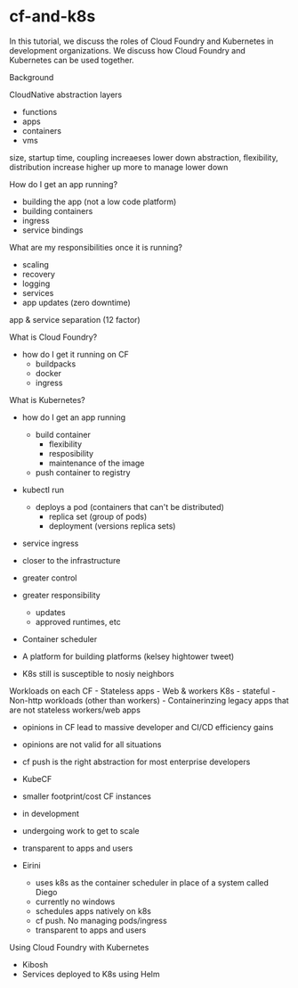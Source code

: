 # cf-and-k8s

In this tutorial, we discuss the roles of Cloud Foundry and Kubernetes in development organizations. We discuss how Cloud Foundry and Kubernetes can be used together.


Background

CloudNative abstraction layers
- functions
- apps
- containers
- vms	

size, startup time, coupling increaeses lower down
abstraction, flexibility, distribution increase higher up
more to manage lower down
 

How do I get an app running?
- building the app (not a low code platform)
- building containers
- ingress
- service bindings

What are my responsibilities once it is running?
- scaling
- recovery
- logging
- services 
- app updates (zero downtime)

app & service separation (12 factor)





What is Cloud Foundry?
- how do I get it running on CF
	- buildpacks
	- docker
	- ingress

What is Kubernetes?
- how do I get an app running
	- build container
		- flexibility
		- resposibility
		- maintenance of the image
	- push container to registry
- kubectl run
  - deploys a pod (containers that can't be distributed)
	- replica set (group of pods)
	- deployment (versions replica sets)	
- service ingress 
- closer to the infrastructure
- greater control
- greater responsibility
	- updates
	- approved runtimes, etc


- Container scheduler
- A platform for building platforms (kelsey hightower tweet)

- K8s still is susceptible to nosiy neighbors

Workloads on each
CF
	- Stateless apps
	- Web & workers 
K8s
	- stateful
	- Non-http workloads (other than workers)
	- Containerinzing legacy apps that are not stateless workers/web apps

- opinions in CF lead to massive developer and CI/CD efficiency gains
- opinions are not valid for all situations
- cf push is the right abstraction for most enterprise developers


- KubeCF
 - smaller footprint/cost CF instances
 - in development
 - undergoing work to get to scale 
 - transparent to apps and users

- Eirini
	- uses k8s as the container scheduler in place of a system called Diego
	- currently no windows
	- schedules apps natively on k8s
	- cf push. No managing pods/ingress
	- transparent to apps and users

Using Cloud Foundry with Kubernetes
- Kibosh
 - Services deployed to K8s using Helm


